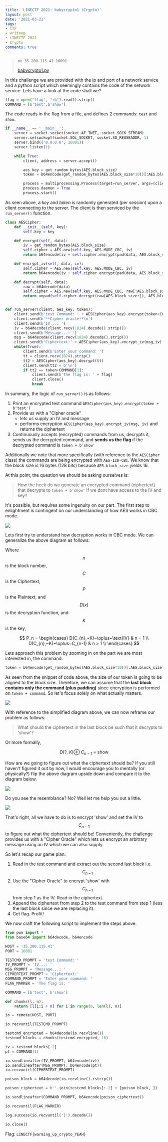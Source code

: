 ```yaml
---
title: 'LINECTF 2021: babycrypto1 (Crypto)'
layout: post
date: '2021-03-21'
tags:
- CTF
- writeup
- LINECTF 2021
- Crypto
comments: true
---
```


> `nc 35.200.115.41 16001`
>
> [babycrypto1.py](/files/babycrypto1.py)


In this challenge we are provided with the ip and port of a network service and a python script which seemingly contains the code of the network service. Lets have a look at the code shall we?

```python
flag = open("flag", "rb").read().strip()
COMMAND = [b'test',b'show']
```

The code reads in the flag from a file, and defines 2 commands: `test` and `show`.

```python
if __name__ == '__main__':
    server = socket.socket(socket.AF_INET, socket.SOCK_STREAM)
    server.setsockopt(socket.SOL_SOCKET, socket.SO_REUSEADDR, 1)
    server.bind(('0.0.0.0', 16001))
    server.listen(1)

    while True:
        client, address = server.accept()

        aes_key = get_random_bytes(AES.block_size)
        token = b64encode(get_random_bytes(AES.block_size*10))[:AES.block_size*10]

        process = multiprocessing.Process(target=run_server, args=(client, aes_key, token))
        process.daemon = True
        process.start()
```

As seen above, a _key_ and _token_ is randomly generated (per session) upon a client connecting to the server. The client is then serviced by the `run_server()` function.

```python
class AESCipher:
    def __init__(self, key):
        self.key = key

    def encrypt(self, data):
        iv = get_random_bytes(AES.block_size)
        self.cipher = AES.new(self.key, AES.MODE_CBC, iv)
        return b64encode(iv + self.cipher.encrypt(pad(data, AES.block_size)))

    def encrypt_iv(self, data, iv):
        self.cipher = AES.new(self.key, AES.MODE_CBC, iv)
        return b64encode(iv + self.cipher.encrypt(pad(data, AES.block_size)))

    def decrypt(self, data):
        raw = b64decode(data)
        self.cipher = AES.new(self.key, AES.MODE_CBC, raw[:AES.block_size])
        return unpad(self.cipher.decrypt(raw[AES.block_size:]), AES.block_size)


def run_server(client, aes_key, token):
    client.send(b'test Command: ' + AESCipher(aes_key).encrypt(token+COMMAND[0]) + b'\n')
    client.send(b'**Cipher oracle**\n')
    client.send(b'IV...: ')
    iv = b64decode(client.recv(1024).decode().strip())
    client.send(b'Message...: ')
    msg = b64decode(client.recv(1024).decode().strip())
    client.send(b'Ciphertext:' + AESCipher(aes_key).encrypt_iv(msg,iv) + b'\n\n')
    while(True):
        client.send(b'Enter your command: ')
        tt = client.recv(1024).strip()
        tt2 = AESCipher(aes_key).decrypt(tt)
        client.send(tt2 + b'\n')
        if tt2 == token+COMMAND[1]:
            client.send(b'The flag is: ' + flag)
            client.close()
            break
```

In summary, the logic of `run_server()` is as follows:

1. Print an encrypted test command `AESCipher(aes_key).encrypt(token + b'test')`
2. Provide us with a "Cipher oracle"
    - lets us supply an IV and message
    - performs encryption `AESCipher(aes_key).encrypt_iv(msg, iv)` and returns the ciphertext
3. Continuously accepts (encrypted) commands from us, decrypts it, sends us the decrypted command, and **sends us the flag** if the decrypted command is `token + b'show'`

Additionally we note that more specifically (with reference to the `AESCipher` class) the commands are being encrypted with `AES-128-CBC`. We know that the block size is 16 bytes (128 bits) because `AES.block_size` yields 16.

At this point, the question we should be asking ourselves is:

> How the heck do we generate an encrypted command (ciphertext) that decrypts to `token + b'show'` if we dont have access to the IV and key?

It's possible, but requires some ingenuity on our part. The first step to enlightment is contingent on our understanding of how AES works in CBC mode.


![](/images/babycrypto1/AES-CBC-decrypt.png)

Lets first try to understand how decryption works in CBC mode. We can generalize the above diagram as follows:

Where $$n$$ is the block number, $$C$$ is the Ciphertext, $$P$$ is the Plaintext, and $$D(x)$$ is the decryption function, and $$K$$ is the key,

$$
P_n = \begin{cases} D(C_{n},~K)~\oplus~\text{IV} & n = 1 \\
		            D(C_{n},~K)~\oplus~C_{n-1} & n > 1 \\
      \end{cases}
$$

Lets approach this problem by zooming in on the part we are most interested in, the command.

```python
token = b64encode(get_random_bytes(AES.block_size*10))[:AES.block_size*10]
```

As seen from the snippet of code above, the size of our token is going to be aligned to the block size. Therefore, we can assume that the **last block contains only the command (plus padding)** since encryption is performed on `token + command`. So let's focus solely on what actually matters.

![](/images/babycrypto1/AES-CBC-decrypt-simplified.png)

With reference to the simplified diagram above, we can now reframe our problem as follows:

> What should the ciphertext in the last block be such that it decrypts to 'show'?

Or more formally,

$$ D(?,~K) \oplus~C_{n-1}~=~\text{show}$$

How are we going to figure out what the ciphertext should be? If you still haven't figured it out by now, I would encourage you to mentally (or physically?) flip the above diagram upside down and compare it to the diagram below.

![](/images/babycrypto1/AES-CBC-encrypt.png)

Do you see the resemblance? No? Well let me help you out a little.

![](/images/babycrypto1/AES-CBC-encrypt-simplified.png)

That's right, all we have to do is to encrypt 'show' and set the IV to $$C_{n-1}$$ to figure out what the ciphertext should be! Conveniently, the challenge provides us with a "Cipher Oracle" which lets us encrypt an arbitrary message using an IV which we can also supply.

So let's recap our game plan:

1. Read in the test command and extract out the second last block i.e. $$C_{n-1}$$
2. Use the "Cipher Oracle" to encrypt 'show' with $$C_{n-1}$$ from step 1 as the IV. Read in the ciphertext.
3. Append the ciphertext from step 2 to the test command from step 1 (less the last block since we are replacing it).
4. Get flag. Profit!

We now craft the following script to implement the steps above.

```python
from pwn import *
from base64 import b64decode, b64encode

HOST = '35.200.115.41'
PORT = 16001

TESTCMD_PROMPT = 'test Command: '
IV_PROMPT = 'IV...: '
MSG_PROMPT = 'Message...: '
CIPHERTEXT_PROMPT = 'Ciphertext:'
COMMAND_PROMPT = 'Enter your command: '
FLAG_MARKER = 'The flag is: '

COMMAND = [b'test', b'show']

def chunks(l, n):
    return [l[i:i + n] for i in range(0, len(l), n)]

io = remote(HOST, PORT)

io.recvuntil(TESTCMD_PROMPT)

testcmd_encrypted = b64decode(io.recvline())
testcmd_blocks = chunks(testcmd_encrypted, 16)

iv = testcmd_blocks[-2]
pt = COMMAND[1]

io.sendlineafter(IV_PROMPT, b64encode(iv))
io.sendlineafter(MSG_PROMPT, b64encode(pt))
io.recvuntil(CIPHERTEXT_PROMPT)

poison_block = b64decode(io.recvline().rstrip())

poison_ciphertext = b''.join(testcmd_blocks[:-2] + [poison_block, ])

io.sendlineafter(COMMAND_PROMPT, b64encode(poison_ciphertext))

io.recvuntil(FLAG_MARKER)

log.success(io.recvuntil('}').decode())

io.close()
```

Flag: `LINECTF{warming_up_crypto_YEAH}`

<script
  src="https://cdn.mathjax.org/mathjax/latest/MathJax.js?config=TeX-MML-AM_CHTML">
</script>
